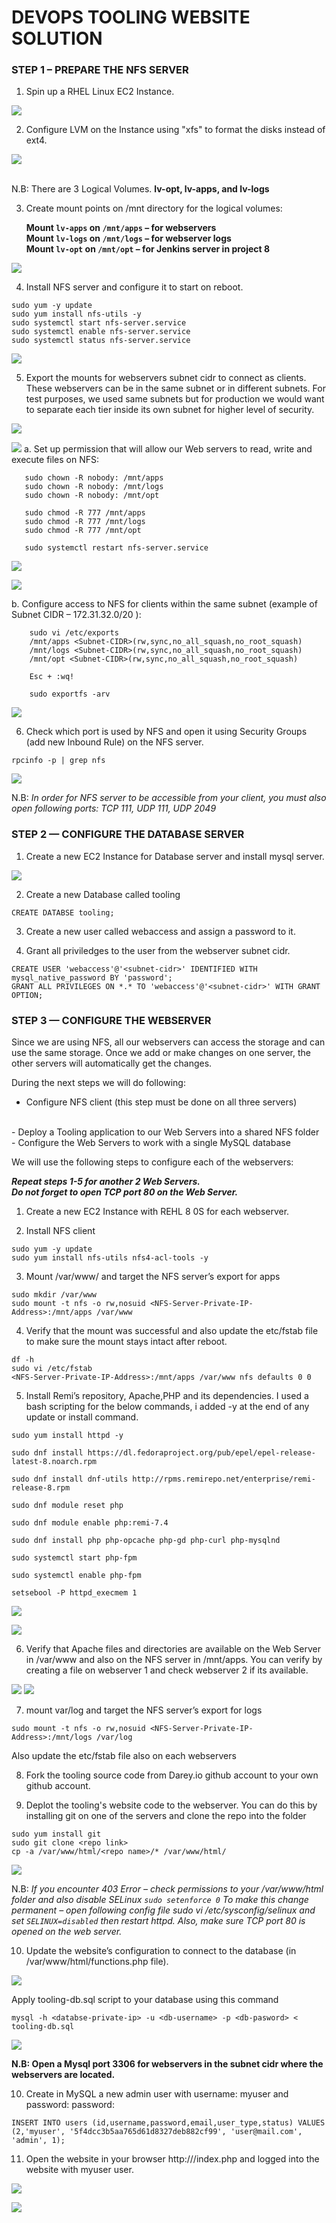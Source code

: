 # DEVOPS TOOLING WEBSITE SOLUTION

### STEP 1 – PREPARE THE NFS SERVER

1. Spin up a RHEL Linux EC2 Instance.

![](./images/p7/ScreenShot_4_25_2022_3_00_43_PM.png)

2. Configure LVM on the Instance using "xfs" to format the disks instead of ext4.

![](./images/p7/ScreenShot_4_25_2022_3_38_21_PM.png)

<br>
N.B: There are 3 Logical Volumes. <b>lv-opt, lv-apps, and lv-logs</b>
</br>

3. Create mount points on /mnt directory for the logical volumes:

    **Mount `lv-apps` on `/mnt/apps` – for webservers <br>
    Mount `lv-logs` on `/mnt/logs` – for webserver logs <br>
    Mount `lv-opt` on `/mnt/opt` – for Jenkins server in project 8**

![](./images/p7/ScreenShot_4_25_2022_3_48_16_PM.png)

4. Install NFS server and configure it to start on reboot.
```
sudo yum -y update
sudo yum install nfs-utils -y
sudo systemctl start nfs-server.service
sudo systemctl enable nfs-server.service
sudo systemctl status nfs-server.service
```

![](./images/p7/ScreenShot_4_25_2022_4_11_04_PM.png)

5. Export the mounts for webservers subnet cidr to connect as clients. These webservers can be in the same subnet or in different subnets. For test purposes, we used same subnets but for production we would want to separate each tier inside its own subnet for higher level of security.

![](./images/p7/ScreenShot_4_25_2022_4_19_41_PM.png)

![](./images/p7/ScreenShot_4_25_2022_4_19_59_PM.png)
a. Set up permission that will allow our Web servers to read, write and execute files on NFS:
 ```
    sudo chown -R nobody: /mnt/apps
    sudo chown -R nobody: /mnt/logs
    sudo chown -R nobody: /mnt/opt

    sudo chmod -R 777 /mnt/apps
    sudo chmod -R 777 /mnt/logs
    sudo chmod -R 777 /mnt/opt

    sudo systemctl restart nfs-server.service
 ``` 

![](./images/p7/ScreenShot_4_25_2022_4_21_48_PM.png)

![](./images/p7/ScreenShot_4_25_2022_4_23_54_PM.png)

b. Configure access to NFS for clients within the same subnet (example of Subnet CIDR – 172.31.32.0/20 ):

```
    sudo vi /etc/exports
    /mnt/apps <Subnet-CIDR>(rw,sync,no_all_squash,no_root_squash)
    /mnt/logs <Subnet-CIDR>(rw,sync,no_all_squash,no_root_squash)
    /mnt/opt <Subnet-CIDR>(rw,sync,no_all_squash,no_root_squash)

    Esc + :wq!

    sudo exportfs -arv
```    

![](./images/p7/ScreenShot_4_25_2022_4_36_12_PM.png)

6. Check which port is used by NFS and open it using Security Groups (add new Inbound Rule) on the NFS server.
```
rpcinfo -p | grep nfs
```

![](./images/p7/ScreenShot_4_25_2022_4_47_55_PM.png)

N.B: <i>In order for NFS server to be accessible from your client, you must also open following ports: TCP 111, UDP 111, UDP 2049 </i>


### STEP 2 — CONFIGURE THE DATABASE SERVER

1. Create a new EC2 Instance for Database server and install mysql server.

![](./images/p7/ScreenShot_4_25_2022_5_25_57_PM.png)

2. Create a new Database called tooling
```
CREATE DATABSE tooling;
```

3. Create a new user called webaccess and assign a password to it. 

4. Grant all priviledges to the user from the webserver subnet cidr.
```
CREATE USER 'webaccess'@'<subnet-cidr>' IDENTIFIED WITH mysql_native_password BY 'password';
GRANT ALL PRIVILEGES ON *.* TO 'webaccess'@'<subnet-cidr>' WITH GRANT OPTION;
```


### STEP 3 — CONFIGURE THE WEBSERVER

Since we are using NFS, all our webservers can access the storage and can use the same storage. Once we add or make changes on one server, the other servers will automatically get the changes.

During the next steps we will do following:

- Configure NFS client (this step must be done on all three servers)
<br>
- Deploy a Tooling application to our Web Servers into a shared NFS folder
<br>
- Configure the Web Servers to work with a single MySQL database

We will use the following steps to configure each of the webservers:

<b><i>Repeat steps 1-5 for another 2 Web Servers.</i> <br>
<i>Do not forget to open TCP port 80 on the Web Server.</i></b>

1. Create a new EC2 Instance with REHL 8 0S for each webserver.

2. Install NFS client
```
sudo yum -y update
sudo yum install nfs-utils nfs4-acl-tools -y
```

3. Mount /var/www/ and target the NFS server’s export for apps
```
sudo mkdir /var/www
sudo mount -t nfs -o rw,nosuid <NFS-Server-Private-IP-Address>:/mnt/apps /var/www
```

4. Verify that the mount was successful and also update the etc/fstab file to make sure the mount stays intact after reboot.
```
df -h
sudo vi /etc/fstab
<NFS-Server-Private-IP-Address>:/mnt/apps /var/www nfs defaults 0 0
```
5. Install Remi’s repository, Apache,PHP and its dependencies. I used a bash scripting for the below commands, i added -y at the end of any update or install command.

```
sudo yum install httpd -y

sudo dnf install https://dl.fedoraproject.org/pub/epel/epel-release-latest-8.noarch.rpm

sudo dnf install dnf-utils http://rpms.remirepo.net/enterprise/remi-release-8.rpm

sudo dnf module reset php

sudo dnf module enable php:remi-7.4

sudo dnf install php php-opcache php-gd php-curl php-mysqlnd

sudo systemctl start php-fpm

sudo systemctl enable php-fpm

setsebool -P httpd_execmem 1
```

![](./images/p7/ScreenShot_4_25_2022_5_59_02_PM.png)


![](./images/p7/ScreenShot_4_25_2022_6_02_22_PM.png)

6. Verify that Apache files and directories are available on the Web Server in /var/www and also on the NFS server in /mnt/apps.
You can verify by creating a file on webserver 1 and check webserver 2 if its available.

![](./images/p7/ScreenShot_4_25_2022_6_39_10_PM.png)
![](./images/p7/ScreenShot_4_25_2022_6_39_15_PM.png)

7. mount var/log and target the NFS server’s export for logs

```
sudo mount -t nfs -o rw,nosuid <NFS-Server-Private-IP-Address>:/mnt/logs /var/log
```
Also update the etc/fstab file also on each webservers

8. Fork the tooling source code from Darey.io github account to your own github account.

9. Deplot the tooling's website code to the webserver. You can do this by installing git on one of the servers and clone the repo into the folder
```
sudo yum install git
sudo git clone <repo link>
cp -a /var/www/html/<repo name>/* /var/www/html/
```

![](./images/p7/ScreenShot_4_25_2022_6_47_14_PM.png)

N.B:<i> If you encounter 403 Error – check permissions to your /var/www/html folder and also disable SELinux `sudo setenforce 0`
To make this change permanent – open following config file sudo vi /etc/sysconfig/selinux and set `SELINUX=disabled` then restart httpd. Also, make sure TCP port 80 is opened on the web server.</i>


10. Update the website’s configuration to connect to the database (in /var/www/html/functions.php file). 

![](./images/p7/ScreenShot_4_25_2022_8_26_50_PM.png)

Apply tooling-db.sql script to your database using this command 
```
mysql -h <databse-private-ip> -u <db-username> -p <db-pasword> < tooling-db.sql
```
![](./images/p7/ScreenShot_4_25_2022_7_58_27_PM.png)

<b>N.B: Open a Mysql port 3306 for webservers in the subnet cidr where the webservers are located.</b>

10. Create in MySQL a new admin user with username: myuser and password: password:
```
INSERT INTO users (id,username,password,email,user_type,status) VALUES (2,'myuser', '5f4dcc3b5aa765d61d8327deb882cf99', 'user@mail.com', 'admin', 1);
```
11. Open the website in your browser http://<Web-Server-Public-IP-Address-or-Public-DNS-Name>/index.php and logged into the website with myuser user.

![](./images/p7/ScreenShot_4_25_2022_11_23_09_PM.png)


![](./images/p7/ScreenShot_4_25_2022_11_25_36_PM.png)
